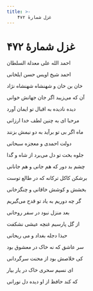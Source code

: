 ```yaml
---
title: >-
    غزل شمارهٔ ۴۷۲
---
```

# غزل شمارهٔ ۴۷۲

<div class="b" id="bn1"><div class="m1"><p>احمد الله علی معدلة السلطان</p></div>
<div class="m2"><p>احمد شیخ اویس حسن ایلخانی</p></div></div>
<div class="b" id="bn2"><div class="m1"><p>خان بن خان و شهنشاه شهنشاه نژاد</p></div>
<div class="m2"><p>آن که می‌زیبد اگر جان جهانش خوانی</p></div></div>
<div class="b" id="bn3"><div class="m1"><p>دیده نادیده به اقبال تو ایمان آورد</p></div>
<div class="m2"><p>مرحبا ای به چنین لطف خدا ارزانی</p></div></div>
<div class="b" id="bn4"><div class="m1"><p>ماه اگر بی تو برآید به دو نیمش بزنند</p></div>
<div class="m2"><p>دولت احمدی و معجزه سبحانی</p></div></div>
<div class="b" id="bn5"><div class="m1"><p>جلوه بخت تو دل می‌برد از شاه و گدا</p></div>
<div class="m2"><p>چشم بد دور که هم جانی و هم جانانی</p></div></div>
<div class="b" id="bn6"><div class="m1"><p>برشکن کاکل ترکانه که در طالع توست</p></div>
<div class="m2"><p>بخشش و کوشش خاقانی و چنگزخانی</p></div></div>
<div class="b" id="bn7"><div class="m1"><p>گر چه دوریم به یاد تو قدح می‌گیریم</p></div>
<div class="m2"><p>بعد منزل نبود در سفر روحانی</p></div></div>
<div class="b" id="bn8"><div class="m1"><p>از گل پارسیم غنچه عیشی نشکفت</p></div>
<div class="m2"><p>حبذا دجله بغداد و می ریحانی</p></div></div>
<div class="b" id="bn9"><div class="m1"><p>سر عاشق که نه خاک در معشوق بود</p></div>
<div class="m2"><p>کی خلاصش بود از محنت سرگردانی</p></div></div>
<div class="b" id="bn10"><div class="m1"><p>ای نسیم سحری خاک در یار بیار</p></div>
<div class="m2"><p>که کند حافظ از او دیده دل نورانی</p></div></div>